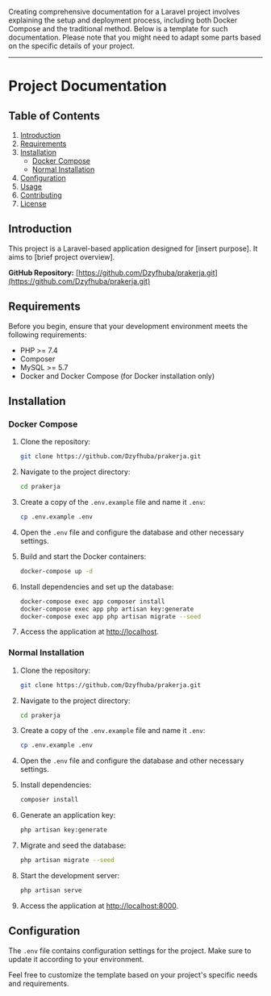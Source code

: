 Creating comprehensive documentation for a Laravel project involves explaining the setup and deployment process, including both Docker Compose and the traditional method. Below is a template for such documentation. Please note that you might need to adapt some parts based on the specific details of your project.

---

# Project Documentation

## Table of Contents

1. [Introduction](#introduction)
2. [Requirements](#requirements)
3. [Installation](#installation)
    - [Docker Compose](#docker-compose)
    - [Normal Installation](#normal-installation)
4. [Configuration](#configuration)
5. [Usage](#usage)
6. [Contributing](#contributing)
7. [License](#license)

## Introduction

This project is a Laravel-based application designed for [insert purpose]. It aims to [brief project overview].

**GitHub Repository:** [https://github.com/Dzyfhuba/prakerja.git](https://github.com/Dzyfhuba/prakerja.git)

## Requirements

Before you begin, ensure that your development environment meets the following requirements:

- PHP >= 7.4
- Composer
- MySQL >= 5.7
- Docker and Docker Compose (for Docker installation only)

## Installation

### Docker Compose

1. Clone the repository:

    ```bash
    git clone https://github.com/Dzyfhuba/prakerja.git
    ```

2. Navigate to the project directory:

    ```bash
    cd prakerja
    ```

3. Create a copy of the `.env.example` file and name it `.env`:

    ```bash
    cp .env.example .env
    ```

4. Open the `.env` file and configure the database and other necessary settings.

5. Build and start the Docker containers:

    ```bash
    docker-compose up -d
    ```

6. Install dependencies and set up the database:

    ```bash
    docker-compose exec app composer install
    docker-compose exec app php artisan key:generate
    docker-compose exec app php artisan migrate --seed
    ```

7. Access the application at [http://localhost](http://localhost).

### Normal Installation

1. Clone the repository:

    ```bash
    git clone https://github.com/Dzyfhuba/prakerja.git
    ```

2. Navigate to the project directory:

    ```bash
    cd prakerja
    ```

3. Create a copy of the `.env.example` file and name it `.env`:

    ```bash
    cp .env.example .env
    ```

4. Open the `.env` file and configure the database and other necessary settings.

5. Install dependencies:

    ```bash
    composer install
    ```

6. Generate an application key:

    ```bash
    php artisan key:generate
    ```

7. Migrate and seed the database:

    ```bash
    php artisan migrate --seed
    ```

8. Start the development server:

    ```bash
    php artisan serve
    ```

9. Access the application at [http://localhost:8000](http://localhost:8000).

## Configuration

The `.env` file contains configuration settings for the project. Make sure to update it according to your environment.


Feel free to customize the template based on your project's specific needs and requirements.
